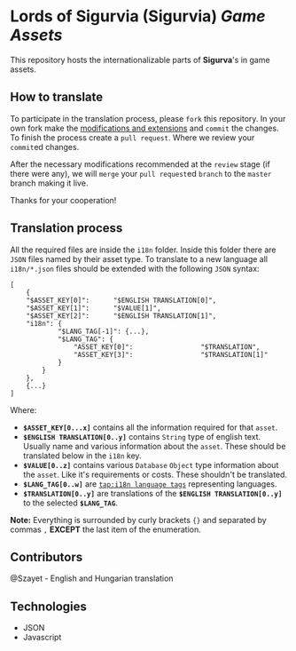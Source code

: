 # Lords of Sigurvia (**Sigurvia**) *Game Assets*

This repository hosts the internationalizable parts of **Sigurva**'s in game assets.

## How to translate
To participate in the translation process, please `fork` this repository. 
In your own fork make the [modifications and extensions](#translation-process) and `commit` the changes.
To finish the process create a `pull request`. Where we review your `commit`ed changes.

After the necessary modifications recommended at the `review` stage (if there were any), we will `merge` your `pull request`ed `branch` to the `master` branch making it live.

Thanks for your cooperation!

## Translation process
All the required files are inside the `i18n` folder.
Inside this folder there are `JSON` files named by their asset type.
To translate to a new language all `i18n/*.json` files should be extended with the following `JSON` syntax:

```
[
    {
    "$ASSET_KEY[0]":      "$ENGLISH TRANSLATION[0]",
    "$ASSET_KEY[1]":      "$VALUE[1]",
    "$ASSET_KEY[2]":      "$ENGLISH TRANSLATION[1]",
    "i18n": {
            "$LANG_TAG[-1]": {...},
            "$LANG_TAG": {
                "ASSET_KEY[0]":                 "$TRANSLATION",
                "ASSET_KEY[3]":                 "$TRANSLATION[1]"
            }
        }
    },
    {...}
]
```

Where:

* **`$ASSET_KEY[0...x]`** contains all the information required for that `asset`.
* **`$ENGLISH TRANSLATION[0..y]`** contains `String` type of english text.
Usually name and various information about the `asset`.
These should be translated below in the `i18n` key.
* **`$VALUE[0..z]`** contains various `Database` `Object` type information about the `asset`. 
Like it's requirements or costs.
These shouldn't be translated.
* **`$LANG_TAG[0..w]`** are [`tap:i18n language tags`](https://github.com/TAPevents/tap-i18n#languages-tags-and-translations-prioritization) representing languages.
* **`$TRANSLATION[0..y]`** are translations of the **`$ENGLISH TRANSLATION[0..y]`** to the selected **`$LANG_TAG`**.

**Note:** Everything is surrounded by curly brackets `{}` and separated by commas `,` **EXCEPT** the last item of the enumeration.

## Contributors
@Szayet - English and Hungarian translation

## Technologies

* JSON
* Javascript